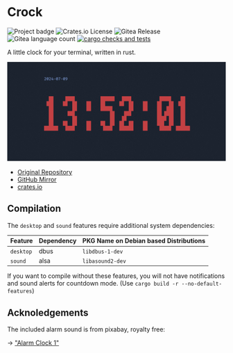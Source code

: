 # Crock

![Project badge](https://img.shields.io/badge/language-Rust-blue.svg)
![Crates.io License](https://img.shields.io/crates/l/crock)
![Gitea Release](https://img.shields.io/gitea/v/release/PlexSheep/crock?gitea_url=https%3A%2F%2Fgit.cscherr.de)
![Gitea language count](https://img.shields.io/gitea/languages/count/PlexSheep/crock?gitea_url=https%3A%2F%2Fgit.cscherr.de)
[![cargo checks and tests](https://github.com/PlexSheep/crock/actions/workflows/cargo.yaml/badge.svg)](https://github.com/PlexSheep/crock/actions/workflows/cargo.yaml)

A little clock for your terminal, written in rust.

![screenshot](data/media/screenshot.png)

* [Original Repository](https://git.cscherr.de/PlexSheep/crock)
* [GitHub Mirror](https://github.com/PlexSheep/crock)
* [crates.io](https://crates.io/crates/crock)

## Compilation

The `desktop` and `sound` features require additional system dependencies:

| Feature   | Dependency | PKG Name on Debian based Distributions |
|-----------|------------|----------------------------------------|
| `desktop` | dbus       | `libdbus-1-dev`                        |
| `sound`   | alsa       | `libasound2-dev`                       |

If you want to compile without these features, you will not have notifications 
and sound alerts for countdown mode. (Use `cargo build -r --no-default-features`)

## Acknoledgements

The included alarm sound is from pixabay, royalty free:

-> ["Alarm Clock 1"](https://pixabay.com/?utm_source=link-attribution&utm_medium=referral&utm_campaign=music&utm_content=105903)

